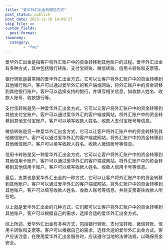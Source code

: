 ```yaml
---
title: "爱华外汇出金有哪些方式"
post_status: publish
post_date: 2023-12-10 14:09:27
skip_file: no
custom_fields: 
  post-format: 
taxonomy:
  category:
        - "faq"
---
```


爱华外汇出金是指客户将外汇账户中的资金转移到其他账户的过程。爱华外汇出金有多种方式，其中包括银行转账、支付宝转账、微信转账、信用卡转账和支票等。

银行转账是最常用的爱华外汇出金方式，它可以让客户将外汇账户中的资金转移到其他银行账户。客户可以通过爱华外汇的客户端或网站，将外汇账户中的资金转移到其他银行账户。客户可以选择支持的银行，并填写相关信息，如收款人姓名、收款人账号、收款银行等。

支付宝转账是另一种爱华外汇出金方式，它可以让客户将外汇账户中的资金转移到其他支付宝账户。客户可以通过爱华外汇的客户端或网站，将外汇账户中的资金转移到其他支付宝账户。客户可以填写收款人姓名、收款人支付宝账号等信息。

微信转账是另一种爱华外汇出金方式，它可以让客户将外汇账户中的资金转移到其他微信账户。客户可以通过爱华外汇的客户端或网站，将外汇账户中的资金转移到其他微信账户。客户可以填写收款人姓名、收款人微信账号等信息。

信用卡转账是另一种爱华外汇出金方式，它可以让客户将外汇账户中的资金转移到其他信用卡账户。客户可以通过爱华外汇的客户端或网站，将外汇账户中的资金转移到其他信用卡账户。客户可以填写收款人姓名、收款人信用卡号等信息。

最后，支票也是爱华外汇出金的一种方式，它可以让客户将外汇账户中的资金转移到其他账户。客户可以通过爱华外汇的客户端或网站，将外汇账户中的资金转移到其他账户。客户可以填写收款人姓名、收款人账号等信息，并将支票寄往收款人所在地。

以上就是爱华外汇出金的几种方式，它们都可以让客户将外汇账户中的资金转移到其他账户。客户可以根据自己的需求，选择合适的爱华外汇出金方式。

综上所述，爱华外汇出金有多种方式，包括银行转账、支付宝转账、微信转账、信用卡转账和支票等。客户可以根据自己的需求，选择合适的爱华外汇出金方式。客户应该注意，在使用爱华外汇出金服务时，应该遵守当地的法律法规，以确保资金安全。
